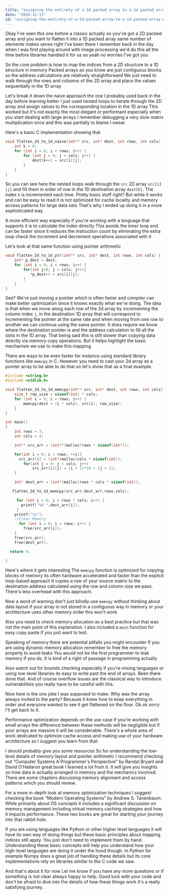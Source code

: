 ```yaml
---
title: "assigning the entirety of a 2d packed array to a 1d packed array with the same n?"
date: "2024-12-13"
id: "assigning-the-entirety-of-a-2d-packed-array-to-a-1d-packed-array-with-the-same-n"
---
```


Okay I've seen this one before a classic actually so you've got a 2D packed array and you want to flatten it into a 1D packed array same number of elements makes sense right I've been there I remember back in the day when I was first playing around with image processing we'd do this all the time before libraries handled it for us so yeah no worries I've got you

So the core problem is how to map the indices from a 2D structure to a 1D structure in memory Packed arrays as you know are just contiguous blocks so the address calculations are relatively straightforward We just need to walk through the rows and columns of the 2D array and place the values sequentially in the 1D array

Let's break it down the naive approach the one I probably used back in the day before learning better I just used nested loops to iterate through the 2D array and assign values to the corresponding location in the 1D array This worked but it's not exactly the most elegant or performant especially when you start dealing with large arrays I remember debugging a very slow matrix multiplication once and this was partially to blame I swear

Here's a basic C implementation showing that

```c
void flatten_2d_to_1d_naive(int** src, int* dest, int rows, int cols) {
    int k = 0;
    for (int i = 0; i < rows; i++) {
        for (int j = 0; j < cols; j++) {
            dest[k++] = src[i][j];
        }
    }
}
```

So you can see here the nested loops walk through the `src` 2D array `src[i][j]` and fill them in order of row in the 1D destination array `dest[k]`. The index `k` is incremented each time. Pretty basic stuff right? But while it works and can be easy to read it is not optimized for cache locality and memory access patterns for large data sets That's why I ended up doing it in a more sophisticated way

A more efficient way especially if you're working with a language that supports it is to calculate the index directly This avoids the inner loop and can be faster since it reduces the instruction count by eliminating the extra loop check the increment and decrement operations associated with it

Let's look at that same function using pointer arithmetic

```c
void flatten_2d_to_1d_ptr(int** src, int* dest, int rows, int cols) {
    int* p_dest = dest;
    for (int i = 0; i < rows; i++) {
        for(int j=0; j < cols; j++){
           *p_dest++ = src[i][j];
        }
    }
}
```

See? We're just moving a pointer which is often faster and compiler can make better optimization since it knows exactly what we're doing. The idea is that when we move along each row of the 2d array by incrementing the column index `j`, in the destination 1D array that will correspond to incrementing the pointer at the same rate and when moving from one row to another we can continue using the same pointer. It does require we know where the destination pointer is and the address calculation to fill all the slots in the 1D array. That being said this is still slower than copying data directly via memory copy operations. But it helps highlight the basic mechanism we use to make this mapping

There are ways to be even faster for instance using standard library functions like `memcpy` in C. However you need to cast your 2d array as a pointer array to be able to do that so let's show that as a final example.

```c
#include <string.h>
#include <stdlib.h>

void flatten_2d_to_1d_memcpy(int** src, int* dest, int rows, int cols) {
    size_t row_size = sizeof(int) * cols;
    for (int i = 0; i < rows; i++) {
        memcpy(dest + (i * cols), src[i], row_size);
    }
}

int main()
{
    int rows = 3;
    int cols = 4;

    int** src_arr = (int**)malloc(rows * sizeof(int*));

    for(int i = 0; i < rows; ++i){
      src_arr[i] = (int*)malloc(cols * sizeof(int));
        for(int j = 0; j < cols; j++)
            src_arr[i][j] = (i + 1)*10 + (j + 1);
    }

    int* dest_arr = (int*)malloc(rows * cols * sizeof(int));

   flatten_2d_to_1d_memcpy(src_arr,dest_arr,rows,cols);

     for (int i = 0; i < rows * cols; i++) {
       printf("%d ",dest_arr[i]);
     }
    printf("\n");
    //Clean Memory
      for (int i = 0; i < rows; i++) {
        free(src_arr[i]);
    }
    free(src_arr);
    free(dest_arr);

  return 0;

}
```

Here's where it gets interesting The `memcpy` function is optimized for copying blocks of memory its often hardware accelerated and faster than the explicit loop-based approach It copies a row of your source matrix to the destination address calculated using the row and column size we pass. There's less overhead with this approach.

Now a word of warning don't just blindly use `memcpy` without thinking about data layout if your array is not stored in a contiguous way in memory or your architecture uses other memory order this won't work

Also you need to check memory allocation as a best practice but that was not the main point of this explanation. I also included a `main` function for easy copy paste if you just want to test.

Speaking of memory there are potential pitfalls you might encounter If you are using dynamic memory allocation remember to free the memory properly to avoid leaks You would not be the first programmer to leak memory if you do. It is kind of a right of passage in programming actually

Also watch out for bounds checking especially if you're mixing languages or using low-level libraries its easy to write past the end of arrays. Been there done that. And of course overflow issues are the classical way to introduce vulnerabilities you really have to be careful with this.

Now here is the one joke I was supposed to make. Why was the array always invited to the party? Because it knew how to keep everything in order and everyone wanted to see it get flattened on the floor. Ok ok sorry I'll get back to it.

Performance optimization depends on the use case If you're working with small arrays the difference between these methods will be negligible but if your arrays are massive it will be considerable. There's a whole area of work dedicated to optimize cache access and making use of your hardware architecture so I suggest you learn from that.

I should probably give you some resources So for understanding the low-level details of memory layout and pointer arithmetic I recommend checking out "Computer Systems A Programmer's Perspective" by Randal Bryant and David O'Hallaron great book I learned a lot from it. It will give you insights on how data is actually arranged in memory and the mechanics involved. There are some chapters discussing memory alignment and access patterns which you should review.

For a more in-depth look at memory optimization techniques I suggest checking the book "Modern Operating Systems" by Andrew S. Tanenbaum. While primarily about OS concepts it includes a significant discussion on memory management including virtual memory caching strategies and how it impacts performance. These two books are great for starting your journey into that rabbit hole.

If you are using languages like Python or other higher level languages it will have its own way of doing things but these basic principles about mapping indices still apply. You just don't need to implement them by hand. Understanding these basic concepts will help you understand how your high-level languages are doing it under the hood though. In Python for example Numpy does a great job of handling these details but its core implementations rely on libraries similar to the C code we saw.

And that's about it for now Let me know if you have any more questions or if something is not clear always happy to help. Good luck with your code and don't be afraid to dive into the details of how these things work it's a really satisfying journey.
